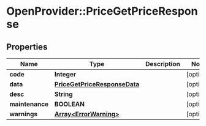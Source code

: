 # OpenProvider::PriceGetPriceResponse

## Properties
Name | Type | Description | Notes
------------ | ------------- | ------------- | -------------
**code** | **Integer** |  | [optional] 
**data** | [**PriceGetPriceResponseData**](PriceGetPriceResponseData.md) |  | [optional] 
**desc** | **String** |  | [optional] 
**maintenance** | **BOOLEAN** |  | [optional] 
**warnings** | [**Array&lt;ErrorWarning&gt;**](ErrorWarning.md) |  | [optional] 

